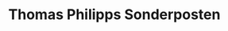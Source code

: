 ---
title: "Thomas Philipps Sonderposten"
url: /marktredwitz/thomas-philipps-sonderposten/
shop: Kramladen
---